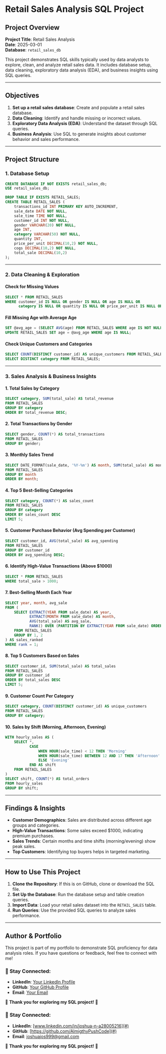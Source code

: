 # Retail Sales Analysis SQL Project

## Project Overview

**Project Title**: Retail Sales Analysis  
**Date**: 2025-03-01  
**Database**: `retail_sales_db`  

This project demonstrates SQL skills typically used by data analysts to explore, clean, and analyze retail sales data. It includes database setup, data cleaning, exploratory data analysis (EDA), and business insights using SQL queries.

---

## Objectives

1. **Set up a retail sales database**: Create and populate a retail sales database.
2. **Data Cleaning**: Identify and handle missing or incorrect values.
3. **Exploratory Data Analysis (EDA)**: Understand the dataset through SQL queries.
4. **Business Analysis**: Use SQL to generate insights about customer behavior and sales performance.

---

## Project Structure

### **1. Database Setup**

```sql
CREATE DATABASE IF NOT EXISTS retail_sales_db;
USE retail_sales_db;

DROP TABLE IF EXISTS RETAIL_SALES;
CREATE TABLE RETAIL_SALES (
    transactions_id INT PRIMARY KEY AUTO_INCREMENT,
    sale_date DATE NOT NULL,
    sale_time TIME NOT NULL,
    customer_id INT NOT NULL,
    gender VARCHAR(20) NOT NULL,
    age INT,
    category VARCHAR(50) NOT NULL,
    quantity INT,
    price_per_unit DECIMAL(10,2) NOT NULL,
    cogs DECIMAL(10,2) NOT NULL,
    total_sale DECIMAL(10,2)
);
```

---

### **2. Data Cleaning & Exploration**

#### **Check for Missing Values**
```sql
SELECT * FROM RETAIL_SALES
WHERE customer_id IS NULL OR gender IS NULL OR age IS NULL OR
      category IS NULL OR quantity IS NULL OR price_per_unit IS NULL OR cogs IS NULL;
```

#### **Fill Missing Age with Average Age**
```sql
SET @avg_age = (SELECT AVG(age) FROM RETAIL_SALES WHERE age IS NOT NULL);
UPDATE RETAIL_SALES SET age = @avg_age WHERE age IS NULL;
```

#### **Check Unique Customers and Categories**
```sql
SELECT COUNT(DISTINCT customer_id) AS unique_customers FROM RETAIL_SALES;
SELECT DISTINCT category FROM RETAIL_SALES;
```

---

### **3. Sales Analysis & Business Insights**

#### **1. Total Sales by Category**
```sql
SELECT category, SUM(total_sale) AS total_revenue
FROM RETAIL_SALES
GROUP BY category
ORDER BY total_revenue DESC;
```

#### **2. Total Transactions by Gender**
```sql
SELECT gender, COUNT(*) AS total_transactions
FROM RETAIL_SALES
GROUP BY gender;
```

#### **3. Monthly Sales Trend**
```sql
SELECT DATE_FORMAT(sale_date, '%Y-%m') AS month, SUM(total_sale) AS monthly_sales
FROM RETAIL_SALES
GROUP BY month
ORDER BY month;
```

#### **4. Top 5 Best-Selling Categories**
```sql
SELECT category, COUNT(*) AS sales_count
FROM RETAIL_SALES
GROUP BY category
ORDER BY sales_count DESC
LIMIT 5;
```

#### **5. Customer Purchase Behavior (Avg Spending per Customer)**
```sql
SELECT customer_id, AVG(total_sale) AS avg_spending
FROM RETAIL_SALES
GROUP BY customer_id
ORDER BY avg_spending DESC;
```

#### **6. Identify High-Value Transactions (Above $1000)**
```sql
SELECT * FROM RETAIL_SALES
WHERE total_sale > 1000;
```

#### **7. Best-Selling Month Each Year**
```sql
SELECT year, month, avg_sale
FROM (
    SELECT EXTRACT(YEAR FROM sale_date) AS year,
           EXTRACT(MONTH FROM sale_date) AS month,
           AVG(total_sale) AS avg_sale,
           RANK() OVER (PARTITION BY EXTRACT(YEAR FROM sale_date) ORDER BY AVG(total_sale) DESC) AS rank
    FROM RETAIL_SALES
    GROUP BY 1, 2
) AS sales_ranked
WHERE rank = 1;
```

#### **8. Top 5 Customers Based on Sales**
```sql
SELECT customer_id, SUM(total_sale) AS total_sales
FROM RETAIL_SALES
GROUP BY customer_id
ORDER BY total_sales DESC
LIMIT 5;
```

#### **9. Customer Count Per Category**
```sql
SELECT category, COUNT(DISTINCT customer_id) AS unique_customers
FROM RETAIL_SALES
GROUP BY category;
```

#### **10. Sales by Shift (Morning, Afternoon, Evening)**
```sql
WITH hourly_sales AS (
    SELECT *,
           CASE
               WHEN HOUR(sale_time) < 12 THEN 'Morning'
               WHEN HOUR(sale_time) BETWEEN 12 AND 17 THEN 'Afternoon'
               ELSE 'Evening'
           END AS shift
    FROM RETAIL_SALES
)
SELECT shift, COUNT(*) AS total_orders
FROM hourly_sales
GROUP BY shift;
```

---

## **Findings & Insights**

- **Customer Demographics**: Sales are distributed across different age groups and categories.
- **High-Value Transactions**: Some sales exceed $1000, indicating premium purchases.
- **Sales Trends**: Certain months and time shifts (morning/evening) show peak sales.
- **Top Customers**: Identifying top buyers helps in targeted marketing.

---

## **How to Use This Project**

1. **Clone the Repository**: If this is on GitHub, clone or download the SQL file.
2. **Set Up the Database**: Run the database setup and table creation queries.
3. **Import Data**: Load your retail sales dataset into the `RETAIL_SALES` table.
4. **Run Queries**: Use the provided SQL queries to analyze sales performance.

---

## **Author & Portfolio**

This project is part of my portfolio to demonstrate SQL proficiency for data analysis roles. If you have questions or feedback, feel free to connect with me!

### 📌 Stay Connected:
- **LinkedIn**: [Your LinkedIn Profile](#)
- **GitHub**: [Your GitHub Profile](#)
- **Email**: [Your Email](#)

🚀 **Thank you for exploring my SQL project!** 🚀



### 📌 Stay Connected:
- **LinkedIn**: [www.linkedin.com/in/joshua-n-a28005216](#)
- **GitHub**: [https://github.com/AlmigthyPushCode](#)
- **Email**: [joshuajos999@gmail.com](#)

🚀 **Thank you for exploring my SQL project!** 🚀
